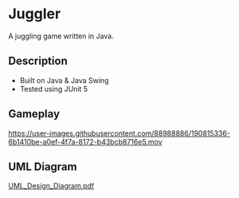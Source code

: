 # Juggler
A juggling game written in Java.

## Description
- Built on Java & Java Swing
- Tested using JUnit 5

## Gameplay
https://user-images.githubusercontent.com/88988886/190815336-6b1410be-a0ef-4f7a-8172-b43bcb8716e5.mov

## UML Diagram
[UML_Design_Diagram.pdf](https://github.com/doeunkwon/juggler/files/9589877/UML_Design_Diagram.pdf)
